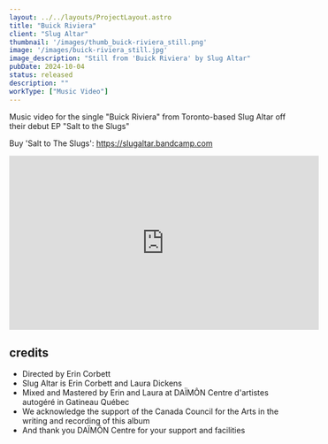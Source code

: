 ```yaml
---
layout: ../../layouts/ProjectLayout.astro
title: "Buick Riviera"
client: "Slug Altar"
thumbnail: '/images/thumb_buick-riviera_still.png'
image: '/images/buick-riviera_still.jpg'
image_description: "Still from 'Buick Riviera' by Slug Altar"
pubDate: 2024-10-04
status: released
description: ""
workType: ["Music Video"]
---
```


Music video for the single "Buick Riviera" from Toronto-based Slug Altar off their debut EP "Salt to the Slugs"

Buy 'Salt to The  Slugs': https://slugaltar.bandcamp.com

<iframe width="560" height="315" src="https://www.youtube-nocookie.com/embed/LWdbUvcyIjU?si=jPMmsGLKw-pm8K3U" title="YouTube video player" frameborder="0" allow="accelerometer; autoplay; clipboard-write; encrypted-media; gyroscope; picture-in-picture; web-share" referrerpolicy="strict-origin-when-cross-origin" allowfullscreen></iframe>

## credits

- Directed by Erin Corbett
- Slug Altar is Erin Corbett and Laura Dickens
- Mixed and Mastered by Erin and Laura at DAÏMÔN Centre d'artistes autogéré in Gatineau Québec 
- We acknowledge the support of the Canada Council for the Arts in the writing and recording of this album
- And thank you DAÏMÔN Centre for your support and facilities
